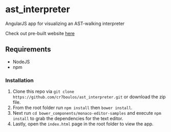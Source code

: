 # ast_interpreter
AngularJS app for visualizing an AST-walking interpreter

Check out pre-built website [here](https://cr7boulos.github.io/ast_interpreter/) 

## Requirements
* NodeJS 
* npm

### Installation
1. Clone this repo via `git clone https://github.com/cr7boulos/ast_interpreter.git` or download the zip file. 
2. From the root folder run `npm install` then `bower install`. 
3. Next run `cd bower_components/monaco-editor-samples` and execute `npm install` to grab the
dependencies for the text editor.
4. Lastly, open the `index.html` page in the root folder to view the app.



